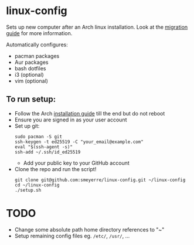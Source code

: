 # linux-config

Sets up new computer after an Arch linux installation.
Look at the [migration guide](https://wiki.archlinux.org/title/Migrate_installation_to_new_hardware) for more information.

Automatically configures:
- pacman packages
- Aur packages
- bash dotfiles
- i3 (optional)
- vim (optional)

## To run setup:
 - Follow the Arch [installation guide](https://wiki.archlinux.org/title/Installation_guide) till the end but do not reboot
 - Ensure you are signed in as your user account
 - Set up git:
     ```
     sudo pacman -S git
     ssh-keygen -t ed25519 -C "your_email@example.com"
     eval "$(ssh-agent -s)"
     ssh-add ~/.ssh/id_ed25519
     ```
    - Add your public key to your GitHub account
 - Clone the repo and run the script!
    ```
    git clone git@github.com:smeyerre/linux-config.git ~/linux-config
    cd ~/linux-config
    ./setup.sh
    ```

# TODO
 - Change some absolute path home directory references to "~"
 - Setup remaining config files eg. `/etc/`, `/usr/`, ...
